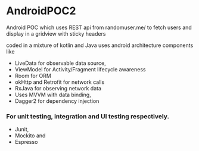 # AndroidPOC2


Android POC which uses REST api from randomuser.me/ to fetch users and display in a gridview with sticky headers

coded in a mixture of kotlin and Java uses android architecture components like
- LiveData for observable data source, 
- ViewModel for Activity/Fragment lifecycle awareness
- Room for ORM 
- okHttp and Retrofit for network calls
- RxJava for observing network data
- Uses MVVM with data binding, 
- Dagger2 for dependency injection

### For unit testing, integration and UI testing respectively.
- Junit, 
- Mockito and 
- Espresso 
